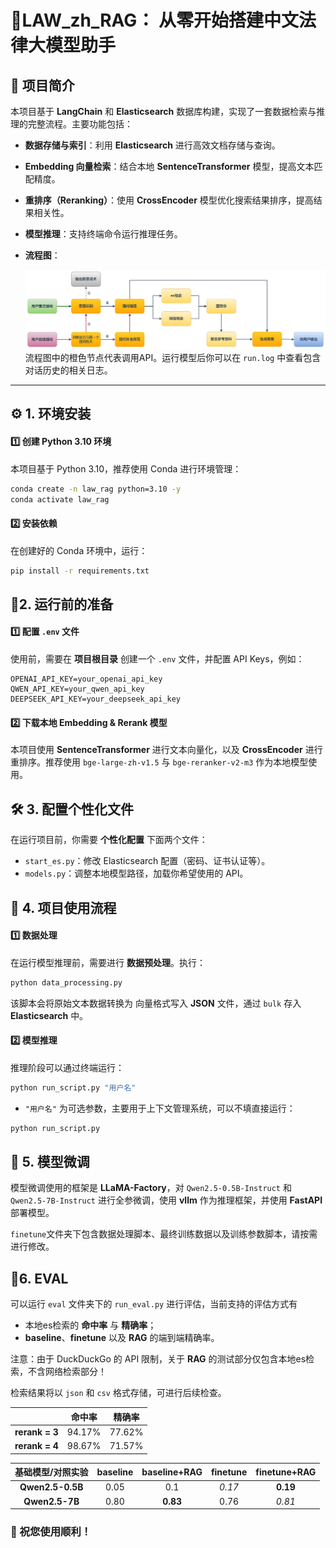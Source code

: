 # 🤖LAW_zh_RAG： 从零开始搭建中文法律大模型助手

## 📌 项目简介

本项目基于 **LangChain** 和 **Elasticsearch** 数据库构建，实现了一套数据检索与推理的完整流程。主要功能包括：
- **数据存储与索引**：利用 **Elasticsearch** 进行高效文档存储与查询。

- **Embedding 向量检索**：结合本地 **SentenceTransformer** 模型，提高文本匹配精度。

- **重排序（Reranking）**：使用 **CrossEncoder** 模型优化搜索结果排序，提高结果相关性。

- **模型推理**：支持终端命令运行推理任务。

- **流程图**：

  ![rag_workflow](./rag_workflow.png)流程图中的橙色节点代表调用API。运行模型后你可以在 `run.log` 中查看包含对话历史的相关日志。

---

## ⚙️ 1. 环境安装

#### 1️⃣ 创建 Python 3.10 环境

本项目基于 Python 3.10，推荐使用 Conda 进行环境管理：
```bash
conda create -n law_rag python=3.10 -y
conda activate law_rag
```

#### 2️⃣ 安装依赖

在创建好的 Conda 环境中，运行：

```bash
pip install -r requirements.txt
```

## 🔑2. 运行前的准备

#### 1️⃣ 配置 `.env` 文件

使用前，需要在 **项目根目录** 创建一个 `.env` 文件，并配置 API Keys，例如：

```.env
OPENAI_API_KEY=your_openai_api_key
QWEN_API_KEY=your_qwen_api_key
DEEPSEEK_API_KEY=your_deepseek_api_key
```

#### 2️⃣ 下载本地 Embedding & Rerank 模型

本项目使用 **SentenceTransformer** 进行文本向量化，以及 **CrossEncoder** 进行重排序。推荐使用 `bge-large-zh-v1.5` 与 `bge-reranker-v2-m3` 作为本地模型使用。

## 🛠️ 3. 配置个性化文件

在运行项目前，你需要 **个性化配置** 下面两个文件：

- `start_es.py`：修改 Elasticsearch 配置（密码、证书认证等）。
- `models.py`：调整本地模型路径，加载你希望使用的 API。

## 🚀 4. 项目使用流程

#### 1️⃣ 数据处理

在运行模型推理前，需要进行 **数据预处理**。执行：

```bash
python data_processing.py
```

该脚本会将原始文本数据转换为 向量格式写入 **JSON** 文件，通过 `bulk` 存入 **Elasticsearch** 中。

#### 2️⃣ 模型推理

推理阶段可以通过终端运行：

```bash
python run_script.py "用户名"
```

- `"用户名"` 为可选参数，主要用于上下文管理系统，可以不填直接运行：

```bash
python run_script.py
```

## 📝 5. 模型微调

模型微调使用的框架是 **LLaMA-Factory**，对 `Qwen2.5-0.5B-Instruct` 和 `Qwen2.5-7B-Instruct` 进行全参微调，使用 **vllm** 作为推理框架，并使用 **FastAPI** 部署模型。

`finetune`文件夹下包含数据处理脚本、最终训练数据以及训练参数脚本，请按需进行修改。

## 🎯6. EVAL

可以运行 `eval` 文件夹下的 `run_eval.py` 进行评估，当前支持的评估方式有

- 本地es检索的 **命中率** 与 **精确率**；
- **baseline**、**finetune** 以及 **RAG** 的端到端精确率。

注意：由于 DuckDuckGo 的 API 限制，关于 **RAG** 的测试部分仅包含本地es检索，不含网络检索部分！

检索结果将以 `json` 和 `csv` 格式存储，可进行后续检查。

|                | 命中率 | 精确率 |
| :------------: | :----: | :----: |
| **rerank = 3** | 94.17% | 77.62% |
| **rerank = 4** | 98.67% | 71.57% |



| 基础模型/对照实验 | baseline | baseline+RAG | finetune | finetune+RAG |
| :---------------: | :------: | :----------: | :------: | :----------: |
| **Qwen2.5-0.5B**  |   0.05   |     0.1      |  *0.17*  |   **0.19**   |
|  **Qwen2.5-7B**   |   0.80   |   **0.83**   |   0.76   |    *0.81*    |



### 🎉 祝您使用顺利！

